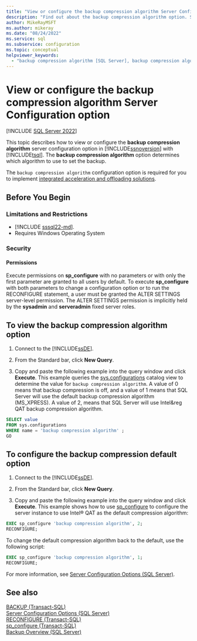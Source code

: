 ```yaml
---
title: "View or configure the backup compression algorithm Server Configuration Option"
description: "Find out about the backup compression algorithm option. See how it determines the algorithm to use for backup compression, and learn how to set it."
author: MikeRayMSFT
ms.author: mikeray
ms.date: "08/24/2022"
ms.service: sql
ms.subservice: configuration
ms.topic: conceptual
helpviewer_keywords:
  - "backup compression algorithm [SQL Server], backup compression algorithm Option"
---
```


# View or configure the backup compression algorithm Server Configuration option

[!INCLUDE [SQL Server 2022](../../includes/applies-to-version/sqlserver2022.md)]

This topic describes how to view or configure the **backup compression algorithm** server configuration option in [!INCLUDE[ssnoversion](../../includes/ssnoversion-md.md)] with [!INCLUDE[tsql](../../includes/tsql-md.md)]. The **backup compression algorithm** option determines which algorithm to use to set the backup.

The `backup compression algorithm` configuration option is required for you to implement [integrated acceleration and offloading solutions](../../relational-databases/integrated-acceleration/use-integrated-acceleration-and-offloading.md).

##  <a name="BeforeYouBegin"></a> Before You Begin  
  
###  <a name="Restrictions"></a> Limitations and Restrictions  
  
- [!INCLUDE [sssql22-md](../../includes/sssql22-md.md)].
- Requires Windows Operating System
  
###  <a name="Security"></a> Security  
  
####  <a name="Permissions"></a> Permissions  

 Execute permissions on **sp_configure** with no parameters or with only the first parameter are granted to all users by default. To execute **sp_configure** with both parameters to change a configuration option or to run the RECONFIGURE statement, a user must be granted the ALTER SETTINGS server-level permission. The ALTER SETTINGS permission is implicitly held by the **sysadmin** and **serveradmin** fixed server roles.  

## To view the backup compression algorithm option  
  
1.  Connect to the [!INCLUDE[ssDE](../../includes/ssde-md.md)].  
  
2.  From the Standard bar, click **New Query**.  
  
3.  Copy and paste the following example into the query window and click **Execute**. This example queries the [sys.configurations](../../relational-databases/system-catalog-views/sys-configurations-transact-sql.md) catalog view to determine the value for `backup compression algorithm`. A value of 0 means that backup compression is off, and a value of 1 means that SQL Server will use the default backup compression algorithm (MS_XPRESS). A value of 2, means that SQL Server will use Intel&reg QAT backup compression algorithm.  
  
```sql  
SELECT value   
FROM sys.configurations   
WHERE name = 'backup compression algorithm' ;  
GO  
```  
 
## To configure the backup compression default option  
  
1. Connect to the [!INCLUDE[ssDE](../../includes/ssde-md.md)].  
  
2. From the Standard bar, click **New Query**.  
  
3. Copy and paste the following example into the query window and click **Execute**. This example shows how to use [sp_configure](../../relational-databases/system-stored-procedures/sp-configure-transact-sql.md) to configure the server instance to use Intel&reg; QAT as the default compression algorithm:

```sql
EXEC sp_configure 'backup compression algorithm', 2;   
RECONFIGURE; 
```

To change the default compression algorithm back to the default, use the following script:

```sql
EXEC sp_configure 'backup compression algorithm', 1;   
RECONFIGURE; 
```

For more information, see [Server Configuration Options &#40;SQL Server&#41;](../../database-engine/configure-windows/server-configuration-options-sql-server.md).  
  
## See also  

 [BACKUP &#40;Transact-SQL&#41;](../../t-sql/statements/backup-transact-sql.md)   
 [Server Configuration Options &#40;SQL Server&#41;](../../database-engine/configure-windows/server-configuration-options-sql-server.md)   
 [RECONFIGURE &#40;Transact-SQL&#41;](../../t-sql/language-elements/reconfigure-transact-sql.md)   
 [sp_configure &#40;Transact-SQL&#41;](../../relational-databases/system-stored-procedures/sp-configure-transact-sql.md)   
 [Backup Overview &#40;SQL Server&#41;](../../relational-databases/backup-restore/backup-overview-sql-server.md)  
